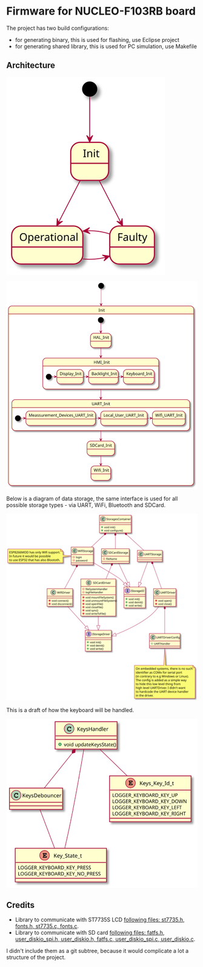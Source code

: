 # Firmware for NUCLEO-F103RB board

The project has two build configurations:
* for generating binary, this is used for flashing, use Eclipse project
* for generating shared library, this is used for PC simulation, use Makefile

## Architecture


![main state machine](../../Documentation/Diagrams/NUCLEO-F103RB_Main_State_Machine.svg)


![state machine for init state](../../Documentation/Diagrams/NUCLEO-F103RB_Init_State_Machine.svg)

Below is a diagram of data storage, the same interface is used for all possible storage types - via UART, WiFi, Bluetooth and SDCard.

![storage architecture](../../Documentation/Diagrams/Storage.svg)

This is a draft of how the keyboard will  be handled.

![keyboard architecture](../../Documentation/Diagrams/Keyboard.svg)


## Credits

* Library to communicate with ST7735S LCD [following files: st7735.h, fonts.h, st7735.c, fonts.c](https://github.com/afiskon/stm32-st7735).
* Library to communicate with  SD card [following files: fatfs.h, user_diskio_spi.h, user_diskio.h, fatfs.c, user_diskio_spi.c, user_diskio.c](https://github.com/kiwih/cubemx-mmc-sd-card/).

I didn't include them as a git subtree, because it would complicate a lot a structure of the project.
